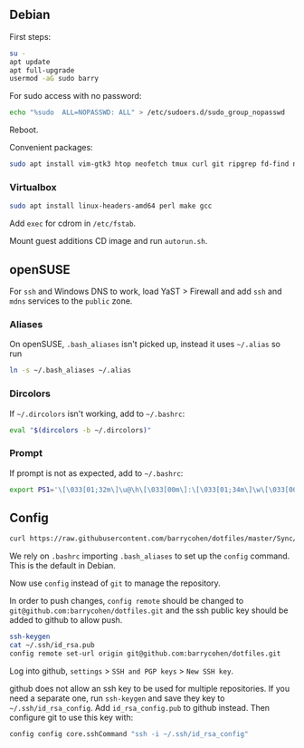 ## Debian

First steps:

```bash
su -
apt update
apt full-upgrade
usermod -aG sudo barry
```

For sudo access with no password:

```bash
echo "%sudo  ALL=NOPASSWD: ALL" > /etc/sudoers.d/sudo_group_nopasswd
```

Reboot.

Convenient packages:

```bash
sudo apt install vim-gtk3 htop neofetch tmux curl git ripgrep fd-find npm
```

### Virtualbox

```bash
sudo apt install linux-headers-amd64 perl make gcc
```

Add `exec` for cdrom in `/etc/fstab`.

Mount guest additions CD image and run `autorun.sh`.

## openSUSE

For `ssh` and Windows DNS to work, load YaST > Firewall and add `ssh` and `mdns` services to the `public` zone.

### Aliases

On openSUSE, `.bash_aliases` isn't picked up, instead it uses `~/.alias` so run

```bash
ln -s ~/.bash_aliases ~/.alias
```

### Dircolors

If `~/.dircolors` isn't working, add to `~/.bashrc`:

```bash
eval "$(dircolors -b ~/.dircolors)"
```

### Prompt

If prompt is not as expected, add to `~/.bashrc`:

```bash
export PS1='\[\033[01;32m\]\u@\h\[\033[00m\]:\[\033[01;34m\]\w\[\033[00m\]\$ '
```

## Config

```bash
curl https://raw.githubusercontent.com/barrycohen/dotfiles/master/Sync/config-init.sh | bash
```

We rely on `.bashrc` importing `.bash_aliases` to set up the `config` command. This is the default in Debian.

Now use `config` instead of `git` to manage the repository.

In order to push changes, `config remote` should be changed to `git@github.com:barrycohen/dotfiles.git` and the ssh public key should be added to github to allow push.

```bash
ssh-keygen
cat ~/.ssh/id_rsa.pub
config remote set-url origin git@github.com:barrycohen/dotfiles.git
```

Log into github, `settings` > `SSH and PGP keys` > `New SSH key`.

github does not allow an ssh key to be used for multiple repositories. If you need a separate one, run `ssh-keygen` and save they key to `~/.ssh/id_rsa_config`. Add `id_rsa_config.pub` to github instead. Then configure git to use this key with:

```bash
config config core.sshCommand "ssh -i ~/.ssh/id_rsa_config"
```
